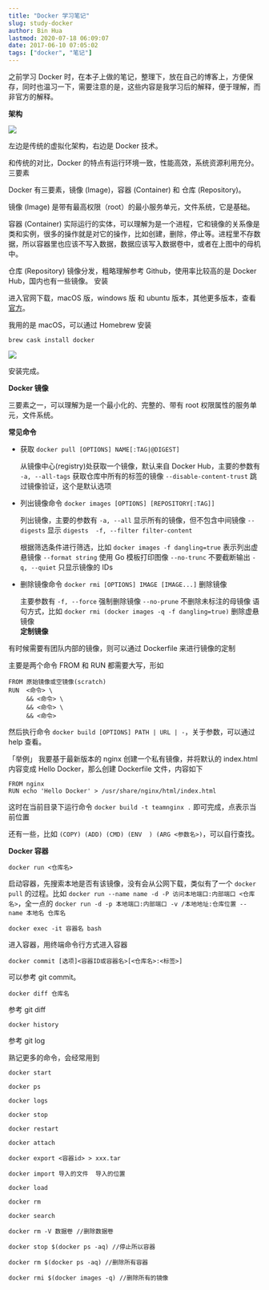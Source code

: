 ```yaml
---
title: "Docker 学习笔记"
slug: study-docker
author: Bin Hua
lastmod: 2020-07-18 06:09:07
date: 2017-06-10 07:05:02
tags: ["docker", "笔记"]
---
```


之前学习 Docker 时，在本子上做的笔记，整理下，放在自己的博客上，方便保存，同时也温习一下，需要注意的是，这些内容是我学习后的解释，便于理解，而非官方的解释。

**架构**

![](/imgs/study-docker-01.jpg)

左边是传统的虚拟化架构，右边是 Docker 技术。

和传统的对比，Docker 的特点有运行环境一致，性能高效，系统资源利用充分。
三要素

Docker 有三要素，镜像 (Image)，容器 (Container) 和 仓库 (Repository)。

镜像 (Image) 是带有最高权限（root）的最小服务单元，文件系统，它是基础。

容器 (Container) 实际运行的实体，可以理解为是一个进程，它和镜像的关系像是类和实例，很多的操作就是对它的操作，比如创建，删除，停止等。进程里不存数据，所以容器里也应该不写入数据，数据应该写入数据卷中，或者在上图中的母机中。

仓库 (Repository) 镜像分发，粗略理解参考 Github，使用率比较高的是 Docker Hub，国内也有一些镜像。
安装

进入官网下载，macOS 版，windows 版 和 ubuntu 版本，其他更多版本，查看[官方](https://www.docker.com/)。

我用的是 macOS，可以通过 Homebrew 安装

```
brew cask install docker
```

![](/imgs/study-docker-02.png)

安装完成。

**Docker 镜像**

三要素之一，可以理解为是一个最小化的、完整的、带有 root 权限属性的服务单元，文件系统。

**常见命令**

- 获取 `docker pull [OPTIONS] NAME[:TAG|@DIGEST]` 

    从镜像中心(registry)处获取一个镜像，默认来自 Docker Hub，主要的参数有  `-a, --all-tags`  获取仓库中所有的标签的镜像  `--disable-content-trust`  跳过镜像验证，这个是默认选项 

- 列出镜像命令 `docker images [OPTIONS] [REPOSITORY[:TAG]]` 

    列出镜像，主要的参数有  `-a, --all`  显示所有的镜像，但不包含中间镜像  `--digests`  显示 `digests  -f, --filter filter-content`  
    
    根据筛选条件进行筛选，比如 `docker images -f dangling=true` 表示列出虚悬镜像  `--format string`  使用 Go 模板打印图像  `--no-trunc` 不要截断输出  `-q, --quiet`  只显示镜像的 IDs 

- 删除镜像命令 `docker rmi [OPTIONS] IMAGE [IMAGE...]` 删除镜像

    主要参数有 `-f, --force` 强制删除镜像 `--no-prune` 不删除未标注的母镜像
    语句方式，比如 `docker rmi (docker images -q -f dangling=true)` 删除虚悬镜像   
**定制镜像**

有时候需要有团队内部的镜像，则可以通过 Dockerfile 来进行镜像的定制

主要是两个命令 FROM 和 RUN 都需要大写，形如

```
FROM 原始镜像或空镜像(scratch)
RUN  <命令> \
     && <命令> \
     && <命令> \
     && <命令>
```

然后执行命令 `docker build [OPTIONS] PATH | URL | -`，关于参数，可以通过 help 查看。

「举例」 我要基于最新版本的 nginx 创建一个私有镜像，并将默认的 index.html 内容变成 Hello Docker，那么创建 Dockerfile 文件，内容如下

```
FROM nginx
RUN echo 'Hello Docker' > /usr/share/nginx/html/index.html
```

这时在当前目录下运行命令 `docker build -t teamnginx .` 即可完成，点表示当前位置

还有一些，比如 `(COPY) (ADD) (CMD) (ENV  ) (ARG <参数名>)`，可以自行查找。

**Docker 容器**

```
docker run <仓库名>
```

启动容器，先搜索本地是否有该镜像，没有会从公网下载，类似有了一个 `docker pull` 的过程。比如 `docker run --name name -d -P 访问本地端口:内部端口 <仓库名>`，全一点的 `docker run -d -p 本地端口:内部端口 -v /本地地址:仓库位置 --name 本地名 仓库名`

```
docker exec -it 容器名 bash
```

进入容器，用终端命令行方式进入容器

```
docker commit [选项]<容器ID或容器名>[<仓库名>:<标签>]
```

可以参考 git commit。

```
docker diff 仓库名
```

参考 git diff

```
docker history
```

参考 git log

熟记更多的命令，会经常用到

```
docker start

docker ps

docker logs

docker stop

docker restart

docker attach

docker export <容器id> > xxx.tar

docker import 导入的文件  导入的位置

docker load

docker rm

docker search

docker rm -V 数据卷 //删除数据卷

docker stop $(docker ps -aq) //停止所以容器

docker rm $(docker ps -aq) //删除所有容器

docker rmi $(docker images -q) //删除所有的镜像
```